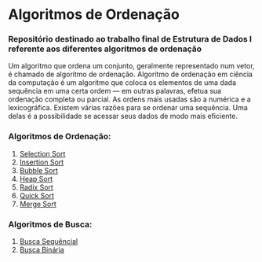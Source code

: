 # Algoritmos de Ordenação
### Repositório destinado ao trabalho final de Estrutura de Dados I referente aos diferentes algoritmos de ordenação

Um algoritmo que ordena um conjunto, geralmente representado num vetor, é chamado de algoritmo de ordenação. Algoritmo de ordenação em ciência da computação é um algoritmo que
coloca os elementos de uma dada sequência em uma certa ordem — em outras palavras, efetua sua ordenação completa ou parcial. As ordens mais usadas são a numérica e a
lexicográfica. Existem várias razões para se ordenar uma sequência. Uma delas é a possibilidade se acessar seus dados de modo mais eficiente.

### Algoritmos de Ordenação: 
1. [Selection Sort](https://github.com/AlefeAlvesC/Algoritmos_de_Ordenacao/tree/main/Selection-Sort)
2. [Insertion Sort](https://github.com/AlefeAlvesC/Algoritmos_de_Ordenacao/tree/main/Insertion-Sort)
3. [Bubble Sort](#Bubble-Sort)
4. [Heap Sort](#Heap-Sort)
5. [Radix Sort](#Radix-Sort)
6. [Quick Sort](#Quick-Sort)
7. [Merge Sort](#Merge-Sort)
### Algoritmos de Busca:
1. [Busca Sequêncial](#Busca-Sequencial)
2. [Busca Binária](#Busca-Binaria)
